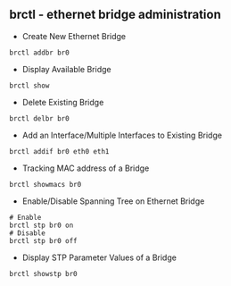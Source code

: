 ## brctl - ethernet bridge administration 

- Create New Ethernet Bridge
```tpl
brctl addbr br0
```

- Display Available Bridge
```tpl
brctl show
```

- Delete Existing Bridge
```tpl
brctl delbr br0
```

-  Add an Interface/Multiple Interfaces to Existing Bridge
```tpl
brctl addif br0 eth0 eth1
```

- Tracking MAC address of a Bridge
```tpl
brctl showmacs br0
```

- Enable/Disable Spanning Tree on Ethernet Bridge
```tpl
# Enable
brctl stp br0 on
# Disable
brctl stp br0 off
```

- Display STP Parameter Values of a Bridge
```tpl
brctl showstp br0
```

